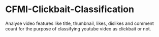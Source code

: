 # CFMI-Clickbait-Classification
Analyse video features like title, thumbnail, likes, dislikes and comment count for the purpose of classifying youtube video as clickbait or not.
